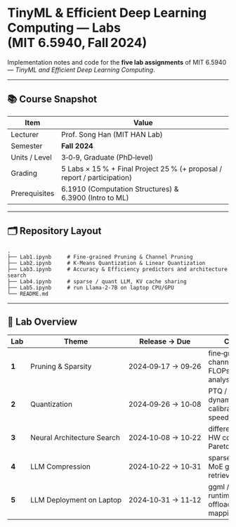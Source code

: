 # TinyML & Efficient Deep Learning Computing — Labs (MIT 6.5940, Fall 2024)

Implementation notes and code for the **five lab assignments** of MIT 6.5940 — *TinyML and Efficient Deep Learning Computing*.

---

## 📚 Course Snapshot

| Item          | Value                                                                    |
| ------------- | ------------------------------------------------------------------------ |
| Lecturer      | Prof. Song Han (MIT HAN Lab)                                             |
| Semester      | **Fall 2024**                                                            |
| Units / Level | 3‑0‑9, Graduate (PhD‑level)                                              |
| Grading       | 5 Labs × 15 % + Final Project 25 % (+ proposal / report / participation) |
| Prerequisites | 6.1910 (Computation Structures) & 6.3900 (Intro to ML)                   |

---

## 🗂 Repository Layout

```text
.
├── Lab1.ipynb     # Fine-grained Pruning & Channel Pruning
├── Lab2.ipynb     # K-Means Quantization & Linear Quantization
├── Lab3.ipynb     # Accuracy & Efficiency predictors and architecture search
├── Lab4.ipynb     # sparse / quant LLM, KV cache sharing
├── Lab5.ipynb     # run Llama‑2‑7B on laptop CPU/GPU
└── README.md
```

---

## 📝 Lab Overview

| Lab   | Theme                      | Release → Due      | Core skills                                              |
| ----- | -------------------------- | ------------------ | -------------------------------------------------------- |
| **1** | Pruning & Sparsity         | 2024‑09‑17 → 09‑26 | fine‑grained / channel pruning, FLOPs & latency analysis |
| **2** | Quantization               | 2024‑09‑26 → 10‑08 | PTQ / QAT, dynamic‑range calibration, INT8 speed‑up      |
| **3** | Neural Architecture Search | 2024‑10‑08 → 10‑22 | differentiable NAS, HW cost models, Pareto frontier      |
| **4** | LLM Compression            | 2024‑10‑22 → 10‑31 | sparse + quant LLM, MoE gating, retrieval cache          |
| **5** | LLM Deployment on Laptop   | 2024‑10‑31 → 11‑12 | ggml / vLLM runtime, CPU offloading, memory mapping      |
